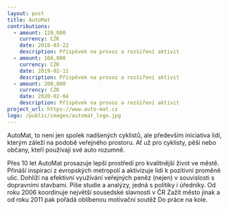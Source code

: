 ```yaml
---
layout: post
title: AutoMat
contributions:
  - amount: 120,000
    currency: CZK
    date: 2018-03-22
    description: Příspěvek na provoz a rozšíření aktivit
  - amount: 160,000
    currency: CZK
    date: 2019-02-11
    description: Příspěvek na provoz a rozšíření aktivit
  - amount: 200,000
    currency: CZK
    date: 2020-02-04
    description: Příspěvek na provoz a rozšíření aktivit
project_url: https://www.auto-mat.cz
logo: /public/images/automat_logo.jpg
---
```


AutoMat, to není jen spolek nadšených cyklistů, ale především iniciativa lidí, kterým záleží na podobě veřejného prostoru. Ať už pro cyklisty, pěší nebo občany, kteří používají své auto rozumně.

Přes 10 let AutoMat prosazuje lepší prostředí pro kvalitnější život ve městě. Přináší inspiraci z evropských metropolí a aktivizuje lidi k pozitivní proměně ulic. Dohlíží na efektivní využívání veřejných peněz (nejen) v souvislosti s dopravními stavbami. Píše studie a analýzy, jedná s politiky i úředníky. Od roku 2006 koordinuje největší sousedské slavnosti v ČR Zažít město jinak a od roku 2011 pak pořádá oblíbenou motivační soutěž Do práce na kole.
